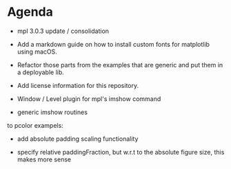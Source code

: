 # Agenda

* mpl 3.0.3 update / consolidation

* Add a markdown guide on how to install custom fonts for matplotlib using macOS.

* Refactor those parts from the examples that are generic and put them in a deployable lib.

* Add license information for this repository.

* Window / Level plugin for mpl's imshow command

* generic imshow routines


to pcolor exampels:
* add absolute padding scaling functionality

* specify relative paddingFraction, but w.r.t to the absolute figure size, this makes
more sense